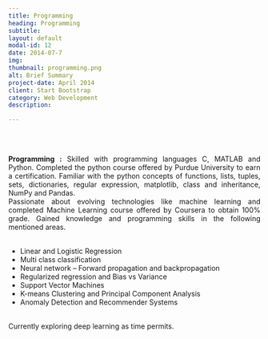 ```yaml
---
title: Programming
heading: Programming
subtitle: 
layout: default
modal-id: 12
date: 2014-07-7
img: 
thumbnail: programming.png
alt: Brief Summary
project-date: April 2014
client: Start Bootstrap
category: Web Development
description:

---
```


<br>
<br>
<div style="text-align: justify">



<b>Programming :</b>  Skilled with programming languages C, MATLAB and Python. Completed the python course offered by Purdue University to earn a certification. Familiar with the python concepts of functions, lists, tuples, sets, dictionaries, regular expression, matplotlib, class and inheritance, NumPy and Pandas. 
<br>
Passionate about evolving technologies like machine learning and completed Machine Learning course offered by Coursera to obtain 100% grade. Gained knowledge and programming skills in the following mentioned areas.
<br>
<br>
 <ul>
  <li>Linear and Logistic Regression</li>
  <li>Multi class classification</li>
  <li>Neural network – Forward propagation and backpropagation</li>
  <li>Regularized regression and Bias vs Variance</li>
  <li>Support Vector Machines</li>
  <li>K-means Clustering and Principal Component Analysis</li>
  <li>Anomaly Detection and Recommender Systems</li>
</ul> 
<br>
Currently exploring deep learning as time permits.
</div>
